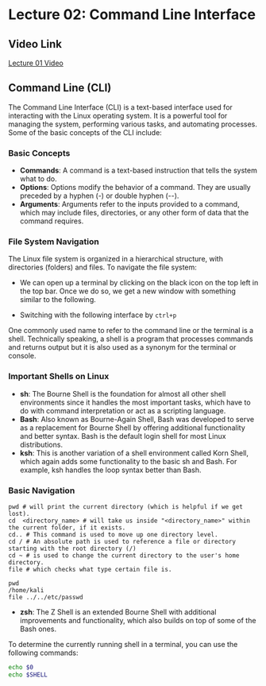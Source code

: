 # Lecture 02: Command Line Interface
## Video Link
[Lecture 01 Video](https://youtu.be/p9CAmV97o7k)

## Command Line (CLI)

The Command Line Interface (CLI) is a text-based interface used for interacting with the Linux operating system. It is a powerful tool for managing the system, performing various tasks, and automating processes. Some of the basic concepts of the CLI include:

### Basic Concepts

- **Commands**: A command is a text-based instruction that tells the system what to do.
- **Options**: Options modify the behavior of a command. They are usually preceded by a hyphen (-) or double hyphen (--).
- **Arguments**: Arguments refer to the inputs provided to a command, which may include files, directories, or any other form of data that the command requires.

### File System Navigation

The Linux file system is organized in a hierarchical structure, with directories (folders) and files. To navigate the file system:

- We can open up a terminal by clicking on the black icon on the top left in the top bar. Once we do so, we get a new window with something similar to the following.

- Switching with the following interface by `ctrl+p`

One commonly used name to refer to the command line or the terminal is a shell. Technically speaking, a shell is a program that processes commands and returns output but it is also used as a synonym for the terminal or console.

### Important Shells on Linux

- **sh**: The Bourne Shell is the foundation for almost all other shell environments since it handles the most important tasks, which have to do with command interpretation or act as a scripting language.
- **Bash**: Also known as Bourne-Again Shell, Bash was developed to serve as a replacement for Bourne Shell by offering additional functionality and better syntax. Bash is the default login shell for most Linux distributions.
- **ksh**: This is another variation of a shell environment called Korn Shell, which again adds some functionality to the basic sh and Bash. For example, ksh handles the loop syntax better than Bash.
### Basic Navigation
``` shell
pwd # will print the current directory (which is helpful if we get lost).
cd  <directory_name> # will take us inside "<directory_name>" within the current folder, if it exists. 
cd.. # This command is used to move up one directory level.
cd / # An absolute path is used to reference a file or directory starting with the root directory (/)
cd ~ # is used to change the current directory to the user's home directory.
file # which checks what type certain file is.
```
``` shell
pwd
/home/kali
file ../../etc/passwd
```

- **zsh**: The Z Shell is an extended Bourne Shell with additional improvements and functionality, which also builds on top of some of the Bash ones.

To determine the currently running shell in a terminal, you can use the following commands:
```bash
echo $0
echo $SHELL
